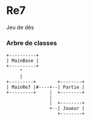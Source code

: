 # Re7
Jeu de dés

### Arbre de classes
    +----------+
    | MainBase |
    +----------+
         ^
         |
    +---------+        +--------+
    | MainRe7 |#----+--| Partie |
    +---------+     |  +--------+
                    |
                    |  +--------+
                    +--| Joueur |
                       +--------+
    
    

